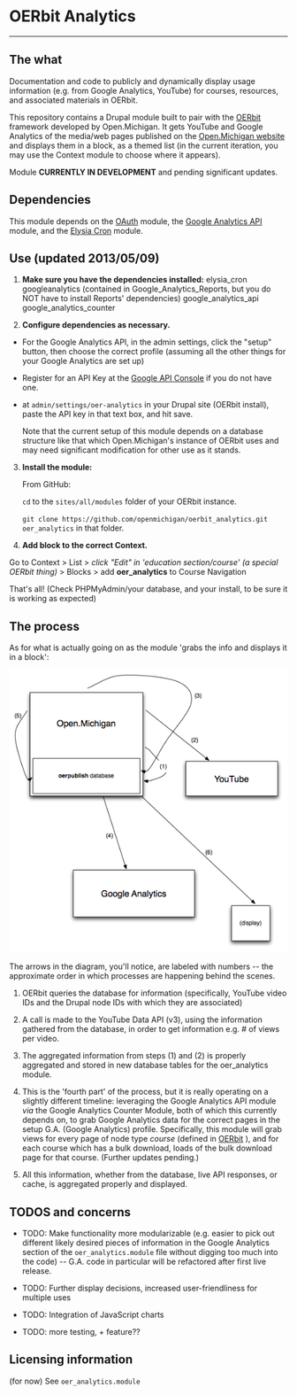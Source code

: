 # OERbit Analytics

---

## The what

Documentation and code to publicly and dynamically display usage information (e.g. from Google Analytics, YouTube) for courses, resources, and associated materials in OERbit.

This repository contains a Drupal module built to pair with the [OERbit](https://github.com/openmichigan/oerbit) framework developed by Open.Michigan. It gets YouTube and Google Analytics of the media/web pages published on the [Open.Michigan website](http://open.umich.edu) and displays them in a block, as a themed list (in the current iteration, you may use the Context module to choose where it appears).

Module **CURRENTLY IN DEVELOPMENT** and pending significant updates.

## Dependencies

This module depends on the [OAuth](http://drupal.org/project/oauth) module, the [Google Analytics API](http://drupal.org/project/google_analytics_api) module, and the [Elysia Cron](http://drupal.org/project/elysia_cron) module.

## Use (updated 2013/05/09)

1) **Make sure you have the dependencies installed:**
	elysia_cron
	googleanalytics (contained in Google_Analytics_Reports, but you do NOT have to install Reports' dependencies)
	google_analytics_api
	google_analytics_counter

2) **Configure dependencies as necessary.**

* For the Google Analytics API, in the admin settings, click the "setup" button, then choose the correct profile (assuming all the other things for your Google Analytics are set up)

* Register for an API Key at the [Google API Console](https://code.google.com/apis/console) if you do not have one. 

* at ``` admin/settings/oer-analytics ``` in your Drupal site (OERbit install), paste the API key in that text box, and hit save.

	Note that the current setup of this module depends on a database structure like that which Open.Michigan's instance of OERbit uses and may need significant modification for other use as it stands.

3. **Install the module:**

	From GitHub:

	```cd``` to the ```sites/all/modules``` folder of your OERbit instance.

	```git clone https://github.com/openmichigan/oerbit_analytics.git oer_analytics``` in that folder.

4. **Add block to the correct Context.**

Go to
Context > List > _click "Edit" in 'education section/course' (a special OERbit thing)_ > Blocks > add **oer_analytics** to Course Navigation

That's all! (Check PHPMyAdmin/your database, and your install, to be sure it is working as expected)


## The process

As for what is actually going on as the module 'grabs the info and displays it in a block': 

<img src="analytics_project_diagram_1.png" />

The arrows in the diagram, you'll notice, are labeled with numbers -- the approximate order in which processes are happening behind the scenes.

1) OERbit queries the database for information (specifically, YouTube video IDs and the Drupal node IDs with which they are associated)

2) A call is made to the YouTube Data API (v3), using the information gathered from the database, in order to get information e.g. # of views per video.

3) The aggregated information from steps (1) and (2) is properly aggregated and stored in new database tables for the oer_analytics module.

4) This is the 'fourth part' of the process, but it is really operating on a slightly different timeline: leveraging the Google Analytics API module _via_ the Google Analytics Counter Module, both of which this currently depends on, to grab Google Analytics data for the correct pages in the setup G.A. (Google Analytics) profile. Specifically, this module will grab views for every page of node type _course_ (defined in [OERbit](https://github.com/openmichigan/OERbit) ), and for each course which has a bulk download, loads of the bulk download page for that course. (Further updates pending.)

5) All this information, whether from the database, live API responses, or cache, is aggregated properly and displayed.

## TODOS and concerns

* TODO: Make functionality more modularizable (e.g. easier to pick out different likely desired pieces of information in the Google Analytics section of the ```oer_analytics.module``` file without digging too much into the code) -- G.A. code in particular will be refactored after first live release.

* TODO: Further display decisions, increased user-friendliness for multiple uses

* TODO: Integration of JavaScript charts

* TODO: more testing, + feature??

## Licensing information

(for now) See ```oer_analytics.module```

